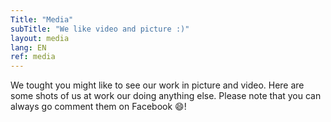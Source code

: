 ```yaml
---
Title: "Media"
subTitle: "We like video and picture :)"
layout: media
lang: EN
ref: media
---
```


We tought you might like to see our work in picture and video. Here are some shots of us at work our doing anything else. Please note that you can always go comment them on Facebook :smile:!

